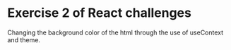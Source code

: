 # Exercise 2 of React challenges

Changing the background color of the html through the use of useContext and theme.